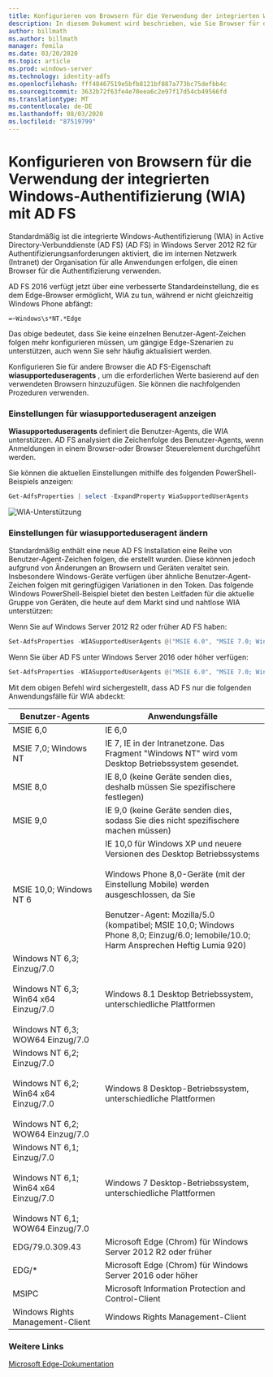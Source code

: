 ```yaml
---
title: Konfigurieren von Browsern für die Verwendung der integrierten Windows-Authentifizierung (WIA) mit AD FS
description: In diesem Dokument wird beschrieben, wie Sie Browser für die Verwendung von WIA mit AD FS konfigurieren.
author: billmath
ms.author: billmath
manager: femila
ms.date: 03/20/2020
ms.topic: article
ms.prod: windows-server
ms.technology: identity-adfs
ms.openlocfilehash: fff48467519e5bfb8121bf887a773bc75defbb4c
ms.sourcegitcommit: 3632b72f63fe4e70eea6c2e97f17d54cb49566fd
ms.translationtype: MT
ms.contentlocale: de-DE
ms.lasthandoff: 08/03/2020
ms.locfileid: "87519799"
---
```

# <a name="configure-browsers-to-use-windows-integrated-authentication-wia-with-ad-fs"></a>Konfigurieren von Browsern für die Verwendung der integrierten Windows-Authentifizierung (WIA) mit AD FS

Standardmäßig ist die integrierte Windows-Authentifizierung (WIA) in Active Directory-Verbunddienste (AD FS) (AD FS) in Windows Server 2012 R2 für Authentifizierungsanforderungen aktiviert, die im internen Netzwerk (Intranet) der Organisation für alle Anwendungen erfolgen, die einen Browser für die Authentifizierung verwenden.

AD FS 2016 verfügt jetzt über eine verbesserte Standardeinstellung, die es dem Edge-Browser ermöglicht, WIA zu tun, während er nicht gleichzeitig Windows Phone abfängt:

```
=~Windows\s*NT.*Edge
```

Das obige bedeutet, dass Sie keine einzelnen Benutzer-Agent-Zeichen folgen mehr konfigurieren müssen, um gängige Edge-Szenarien zu unterstützen, auch wenn Sie sehr häufig aktualisiert werden.

Konfigurieren Sie für andere Browser die AD FS-Eigenschaft **wiasupporteduseragents** , um die erforderlichen Werte basierend auf den verwendeten Browsern hinzuzufügen.  Sie können die nachfolgenden Prozeduren verwenden.

### <a name="view-wiasupporteduseragent-settings"></a>Einstellungen für wiasupporteduseragent anzeigen

**Wiasupporteduseragents** definiert die Benutzer-Agents, die WIA unterstützen. AD FS analysiert die Zeichenfolge des Benutzer-Agents, wenn Anmeldungen in einem Browser-oder Browser Steuerelement durchgeführt werden.

Sie können die aktuellen Einstellungen mithilfe des folgenden PowerShell-Beispiels anzeigen:

```powershell
Get-AdfsProperties | select -ExpandProperty WiaSupportedUserAgents
```

![WIA-Unterstützung](../operations/media/Configure-AD-FS-Browser-WIA/wiasupport.png)

### <a name="change-wiasupporteduseragent-settings"></a>Einstellungen für wiasupporteduseragent ändern
Standardmäßig enthält eine neue AD FS Installation eine Reihe von Benutzer-Agent-Zeichen folgen, die erstellt wurden. Diese können jedoch aufgrund von Änderungen an Browsern und Geräten veraltet sein. Insbesondere Windows-Geräte verfügen über ähnliche Benutzer-Agent-Zeichen folgen mit geringfügigen Variationen in den Token. Das folgende Windows PowerShell-Beispiel bietet den besten Leitfaden für die aktuelle Gruppe von Geräten, die heute auf dem Markt sind und nahtlose WIA unterstützen:

Wenn Sie auf Windows Server 2012 R2 oder früher AD FS haben:

```powershell
Set-AdfsProperties -WIASupportedUserAgents @("MSIE 6.0", "MSIE 7.0; Windows NT", "MSIE 8.0", "MSIE 9.0", "MSIE 10.0; Windows NT 6", "Windows NT 6.3; Trident/7.0", "Windows NT 6.3; Win64; x64; Trident/7.0", "Windows NT 6.3; WOW64; Trident/7.0", "Windows NT 6.2; Trident/7.0", "Windows NT 6.2; Win64; x64; Trident/7.0", "Windows NT 6.2; WOW64; Trident/7.0", "Windows NT 6.1; Trident/7.0", "Windows NT 6.1; Win64; x64; Trident/7.0", "Windows NT 6.1; WOW64; Trident/7.0", "MSIPC", "Windows Rights Management Client", "Edg/79.0.309.43")
```

Wenn Sie über AD FS unter Windows Server 2016 oder höher verfügen:

```powershell
Set-AdfsProperties -WIASupportedUserAgents @("MSIE 6.0", "MSIE 7.0; Windows NT", "MSIE 8.0", "MSIE 9.0", "MSIE 10.0; Windows NT 6", "Windows NT 6.3; Trident/7.0", "Windows NT 6.3; Win64; x64; Trident/7.0", "Windows NT 6.3; WOW64; Trident/7.0", "Windows NT 6.2; Trident/7.0", "Windows NT 6.2; Win64; x64; Trident/7.0", "Windows NT 6.2; WOW64; Trident/7.0", "Windows NT 6.1; Trident/7.0", "Windows NT 6.1; Win64; x64; Trident/7.0", "Windows NT 6.1; WOW64; Trident/7.0", "MSIPC", "Windows Rights Management Client", "Edg/*")
```

Mit dem obigen Befehl wird sichergestellt, dass AD FS nur die folgenden Anwendungsfälle für WIA abdeckt:

|Benutzer-Agents|Anwendungsfälle|
|-----|-----|
|MSIE 6,0|IE 6,0|
|MSIE 7,0; Windows NT|IE 7, IE in der Intranetzone. Das Fragment "Windows NT" wird vom Desktop Betriebssystem gesendet.|
|MSIE 8,0|IE 8,0 (keine Geräte senden dies, deshalb müssen Sie spezifischere festlegen)|
|MSIE 9,0|IE 9,0 (keine Geräte senden dies, sodass Sie dies nicht spezifischere machen müssen)|
|MSIE 10,0; Windows NT 6|IE 10,0 für Windows XP und neuere Versionen des Desktop Betriebssystems</br></br>Windows Phone 8,0-Geräte (mit der Einstellung Mobile) werden ausgeschlossen, da Sie</br></br>Benutzer-Agent: Mozilla/5.0 (kompatibel; MSIE 10,0; Windows Phone 8,0; Einzug/6.0; Iemobile/10.0; Harm Ansprechen Heftig Lumia 920)|
|Windows NT 6,3; Einzug/7.0</br></br>Windows NT 6,3; Win64 x64 Einzug/7.0</br></br>Windows NT 6,3; WOW64 Einzug/7.0| Windows 8.1 Desktop Betriebssystem, unterschiedliche Plattformen|
|Windows NT 6,2; Einzug/7.0</br></br>Windows NT 6,2; Win64 x64 Einzug/7.0</br></br>Windows NT 6,2; WOW64 Einzug/7.0|Windows 8 Desktop-Betriebssystem, unterschiedliche Plattformen|
|Windows NT 6,1; Einzug/7.0</br></br>Windows NT 6,1; Win64 x64 Einzug/7.0</br></br>Windows NT 6,1; WOW64 Einzug/7.0|Windows 7 Desktop-Betriebssystem, unterschiedliche Plattformen|
|EDG/79.0.309.43 | Microsoft Edge (Chrom) für Windows Server 2012 R2 oder früher |
|EDG/*| Microsoft Edge (Chrom) für Windows Server 2016 oder höher|
|MSIPC| Microsoft Information Protection and Control-Client|
|Windows Rights Management-Client|Windows Rights Management-Client|

### <a name="additional-links"></a>Weitere Links

[Microsoft Edge-Dokumentation](/microsoft-edge/web-platform/user-agent-string)
